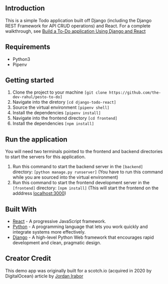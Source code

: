 ## Introduction

This is a simple Todo application built off Django (including the Django REST Framework for API CRUD operations) and React. For a complete walkthrough, see [Build a To-Do application Using Django and React](https://www.digitalocean.com/community/tutorials/build-a-to-do-application-using-django-and-react)

## Requirements
* Python3
* Pipenv

## Getting started
1. Clone the project to your machine ```[git clone https://github.com/the-dev-rahul/pesto-to-do]```
2. Navigate into the diretory ```[cd django-todo-react]```
3. Source the virtual environment ```[pipenv shell]```
4. Install the dependencies ```[pipenv install]```
5. Navigate into the frontend directory ```[cd frontend]```
5. Install the dependencies ```[npm install]```

## Run the application
You will need two terminals pointed to the frontend and backend directories to start the servers for this application.

1. Run this command to start the backend server in the ```[backend]``` directory: ```[python manage.py runserver]``` (You have to run this command while you are sourced into the virtual environment)
2. Run this command to start the frontend development server in the ```[frontend]``` directory: ```[npm install]``` (This will start the frontend on the adddress [localhost:3000](http://localhost:3000))

## Built With

* [React](https://reactjs.org) - A progressive JavaScript framework.
* [Python](https://www.python.org/) - A programming language that lets you work quickly and integrate systems more effectively.
* [Django](http://djangoproject.org/) - A high-level Python Web framework that encourages rapid development and clean, pragmatic design.

## Creator Credit

This demo app was originally built for a scotch.io (acquired in 2020 by DigitalOcean) article by [Jordan Irabor](https://github.com/Jordanirabor/django-todo-react)
